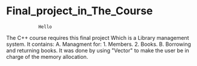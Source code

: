 # Final_project_in_The_Course
                Hello
 The C++ course requires this final project Which is a Library management system.
 It contains:
 A. Managment for:
    1. Members.
    2. Books.
B. Borrowing and returning books.
It was done by using "Vector" to make the user be in charge of the memory allocation.
